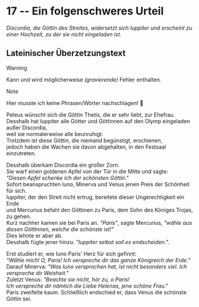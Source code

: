 # 17 -- Ein folgenschweres Urteil

_Discordia, die Göttin des Streites, widersetzt sich Iuppiter und erscheint zu einer Hochzeit, zu der sie nicht eingeladen ist._

## Lateinischer Überzetzungstext

> [!WARNING]
>  Kann und wird möglicherweise _(gravierende)_ Fehler enthalten.

> [!NOTE]
> Hier musste ich keine Phrasen/Wörter nachschlagen! 🚀

Peleus wünscht sich die Göttin Thetis, die er sehr liebt, zur Ehefrau.\
Desshalb hat Iuppiter alle Götter und Göttinnen auf den Olymp eingeladen außer Discordia,\
weil sie normalerweise alle beunruhigt.\
Trotzdem ist diese Göttin, die niemand begünstigt, erschienen,\
jedoch haben die Wachen sie davon abgehalten, in den Festsaal einzutreten.

Desshalb überkam Discordia ein großer Zorn.\
Sie warf einen goldenen Apfel von der Tür in die Mitte und sagte:\
_"Diesen Apfel schenke ich der schönsten Göttin."_\
Sofort beanspruchten Iuno, Minerva und Venus jenen Preis der Schönheit für sich.\
Iuppiter, der den Streit nicht ertrug, bereitete dieser Ungerechtigkeit ein Ende\
und Mercurius befahl den Göttinen zu Paris, dem Sohn des Königes Trojas, zu gehen.\
Kurz nachher kamen sie bei Paris an.
_"Paris"_, sagte Mercurius, _"wähle aus diesen Göttinnen, welche die schönste ist!"_\
Dies lehnte er aber ab.\
Desshalb fügte jener hinzu: _"Iuppiter selbst soll es endscheiden."_.

Erst studiert er, wie Iuno Paris' Herz für sich gefinnt:\
_"Wähle mich! O, Paris! Ich verspreche dir das ganze Königreich der Erde."_\
Darauf Minerva: _"Was Iuno versprochen hat, ist nicht besonders viel. Ich verspreche dir Weisheit."_\
Zuletzt Venus: _"Beachte sie nicht, hör zu, o Paris!\
Ich verspreche dir nämlich die Liebe Helenas, jene schöne Frau."_\
Paris zweifelte kaum.
Schließlich endschied er, dass Venus die schönste Göttin sei.
